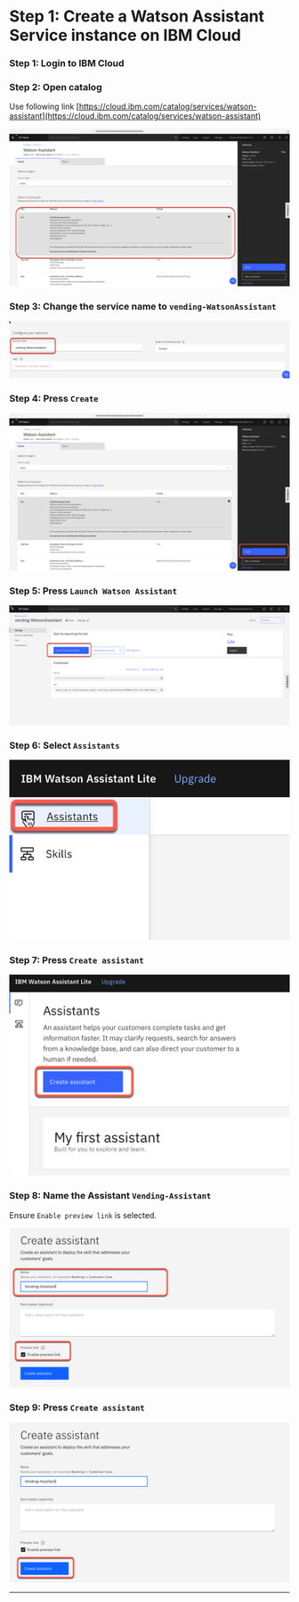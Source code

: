 # Step 1: Create a Watson Assistant Service instance on IBM Cloud

### Step 1: Login to IBM Cloud

### Step 2: Open catalog

Use following link [https://cloud.ibm.com/catalog/services/watson-assistant](https://cloud.ibm.com/catalog/services/watson-assistant)

![](../images/create-assistant-01.png)

### Step 3: Change the service name to `vending-WatsonAssistant`

![](../images/create-assistant-02.png)

### Step 4: Press `Create`

![](../images/create-assistant-03.png)

### Step 5: Press `Launch Watson Assistant`

![](../images/create-assistant-04.png)

### Step 6: Select `Assistants`

![](../images/create-assistant-05.png)

### Step 7: Press `Create assistant`

![](../images/create-assistant-06.png)

### Step 8: Name the Assistant `Vending-Assistant`

Ensure `Enable preview link` is selected.

![](../images/create-assistant-07.png)

### Step 9: Press `Create assistant`

![](../images/create-assistant-08.png)

---